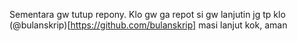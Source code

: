 Sementara gw tutup repony. Klo gw ga repot si gw lanjutin jg
tp klo (@bulanskrip)[https://github.com/bulanskrip] masi lanjut kok, aman
